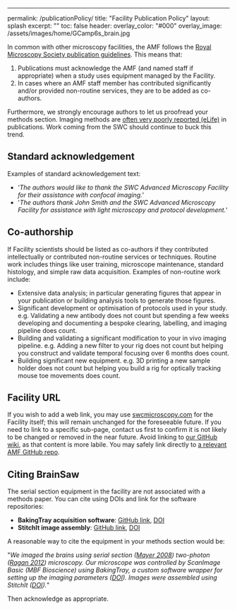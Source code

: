 ---
permalink: /publicationPolicy/
title: "Facility Publication Policy"
layout: splash
excerpt: ""
toc: false
header:
  overlay_color: "#000"
  overlay_image: /assets/images/home/GCamp6s_brain.jpg
 

In common with other microscopy facilities, the AMF follows the [Royal Microscopy Society publication guidelines](https://www.rms.org.uk/community/networks-affiliates/bioimaginguk-network/resources/imaging-facility-publication-guidelines.html). This means that:

1. Publications must acknowledge the AMF (and named staff if appropriate) when a study uses equipment managed by the Facility.
2. In cases where an AMF staff member has contributed significantly and/or provided non-routine services, they are to be added as co-authors. 

Furthermore, we strongly encourage authors to let us proofread your methods section. Imaging methods are [often very poorly reported (eLife)](https://elifesciences.org/articles/55133) in publications. Work coming from the SWC should continue to buck this trend. 


## Standard acknowledgement
Examples of standard acknowledgement text:
*  ‘_The authors would like to thank the SWC Advanced Microscopy Facility for their assistance with confocal imaging._'
*  '_The authors thank John Smith and the SWC Advanced Microscopy Facility for assistance with light microscopy and protocol development._'

## Co-authorship
If Facility scientists should be listed as co-authors if they contributed intellectually or contributed non-routine services or techniques.
Routine work includes things like user training, microscope maintenance, standard histology, and simple raw data acquisition. Examples of non-routine work include:

* Extensive data analysis; in particular generating figures that appear in your publication or building analysis tools to generate those figures. 
* Significant development or optimisation of protocols used in your study. e.g. Validating a new antibody does not count but spending a few weeks developing and documenting a bespoke clearing, labelling, and imaging pipeline does count.
* Building and validating a significant modification to your in vivo imaging pipeline. e.g. Adding a new filter to your rig does not count but helping you construct and validate temporal focusing over 6 months does count.   
* Building significant new equipment. e.g. 3D printing a new sample holder does not count but helping you build a rig for optically tracking mouse toe movements does count.


## Facility URL
If you wish to add a web link, you may use [swcmicroscopy.com](swcmicroscopy.com) for the Facility itself; this will remain unchanged for the foreseeable future. If you need to link to a specific sub-page, contact us first to confirm it is not likely to be changed or removed in the near future. Avoid linking to [our GitHub wiki](https://github.com/SWC-Advanced-Microscopy/swc-advanced-microscopy.github.io/wiki), as that content is more labile. You may safely link directly to [a relevant AMF GitHub repo](https://github.com/orgs/SWC-Advanced-Microscopy/repositories). 

## Citing BrainSaw
The serial section equipment in the facility are not associated with a methods paper. You can cite using DOIs and link for the software repositories:

* **BakingTray acquisition software**: [GitHub link](https://github.com/SWC-Advanced-Microscopy/BakingTray), [DOI](https://zenodo.org/badge/latestdoi/96208671)
* **StitchIt image assembly**: [GitHub link](https://github.com/SWC-Advanced-Microscopy/StitchIt), [DOI](https://zenodo.org/badge/latestdoi/57851444)

A reasonable way to cite the equipment in your methods section would be:

"_We imaged the brains using serial section ([Mayer 2008](https://doi.org/10.1111/j.1365-2818.2008.02024.x)) two-photon ([Ragan 2012](https://www.ncbi.nlm.nih.gov/pmc/articles/PMC3297424/)) microscopy. Our microscope was controlled by ScanImage Basic (MBF Bioscience) using BakingTray, a custom software wrapper for setting up the imaging parameters ([DOI](https://zenodo.org/badge/latestdoi/96208671)). Images were assembled using StitchIt ([DOI](https://zenodo.org/badge/latestdoi/57851444))._"

Then acknowledge as appropriate. 
